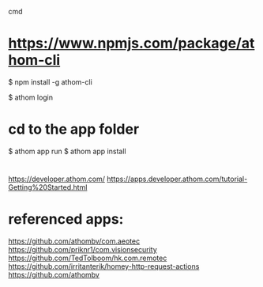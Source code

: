 cmd

# https://www.npmjs.com/package/athom-cli
$ npm install -g athom-cli

$ athom login
# cd to the app folder
$ athom app run
$ athom app install

#
https://developer.athom.com/
https://apps.developer.athom.com/tutorial-Getting%20Started.html

# referenced apps:
https://github.com/athombv/com.aeotec
https://github.com/priknr1/com.visionsecurity
https://github.com/TedTolboom/hk.com.remotec
https://github.com/irritanterik/homey-http-request-actions
https://github.com/athombv
